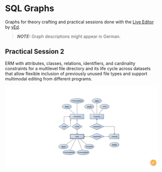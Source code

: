 # SQL Graphs

Graphs for theory crafting and practical sessions done with the [Live Editor](https://www.yworks.com/yed-live/) by [yEd](https://www.yworks.com/products/yed).

> **_NOTE:_** Graph descriptions might appear in German.

## Practical Session 2

ERM with attributes, classes, relations, identifiers, and cardinality constraints for a multilevel file directory and its life cycle across datasets that allow flexible inclusion of previously unused file types and support multimodal editing from different programs.

![Diagram Screenshot Session 2](./img/practical_2.png)
